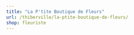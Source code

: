 ```yaml
---
title: "La P'tite Boutique de Fleurs"
url: /thiberville/la-ptite-boutique-de-fleurs/
shop: fleuriste
---
```

